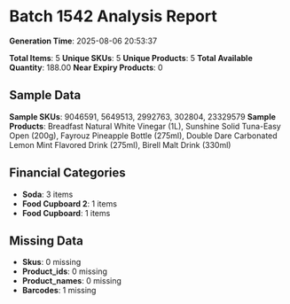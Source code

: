 # Batch 1542 Analysis Report

**Generation Time**: 2025-08-06 20:53:37

**Total Items**: 5
**Unique SKUs**: 5
**Unique Products**: 5
**Total Available Quantity**: 188.00
**Near Expiry Products**: 0

## Sample Data
**Sample SKUs**: 9046591, 5649513, 2992763, 302804, 23329579
**Sample Products**: Breadfast Natural White Vinegar (1L), Sunshine Solid Tuna-Easy Open (200g), Fayrouz Pineapple Bottle (275ml), Double Dare Carbonated Lemon Mint Flavored Drink (275ml), Birell Malt Drink (330ml)

## Financial Categories
- **Soda**: 3 items
- **Food Cupboard 2**: 1 items
- **Food Cupboard**: 1 items

## Missing Data
- **Skus**: 0 missing
- **Product_ids**: 0 missing
- **Product_names**: 0 missing
- **Barcodes**: 1 missing
